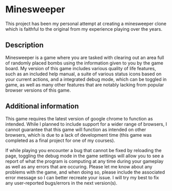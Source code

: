 # Minesweeper
This project has been my personal attempt at creating a minesweeper clone which is faithful to the original from my experience playing over the years. 

## Description
Minesweeper is a game where you are tasked with clearing out an area full of randomly placed bombs using the information given to you by the game board. My version of this game includes various quality of life features, such as an included help manual, a suite of various status icons based on your current actions, and a integrated debug mode, which can be toggled in game, as well as many other features that are notably lacking from popular browser versions of this game. 

## Additional information
This game requires the latest version of google chrome to function as intended. While I planned to include support for a wider range of browsers, I cannot guarantee that this game will function as intended on other browsers, which is due to a lack of development time (this game was completed as a final project for one of my courses). 

If while playing you encounter a bug that cannot be fixed by reloading the page, toggling the debug mode in the game settings will allow you to see a report of what the program is computing at any time during your gameplay as well as any errors that are occuring. Please let me know about any problems with the game, and when doing so, please include the associated error message so I can better recreate your issue. I will  try my best to fix any user-reported bugs/errors in the next version(s).


